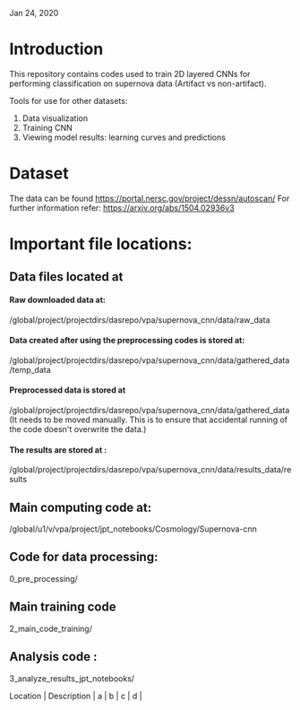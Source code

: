 Jan 24, 2020
# Introduction
This repository contains codes used to train 2D layered CNNs for performing classification on supernova data (Artifact vs non-artifact).

Tools for use for other datasets:
1. Data visualization
2. Training CNN
3. Viewing model results: learning curves and predictions

# Dataset
The data can be found https://portal.nersc.gov/project/dessn/autoscan/
For further information refer: https://arxiv.org/abs/1504.02936v3


# Important file locations:
## Data files located at 
#### Raw downloaded data at: 
/global/project/projectdirs/dasrepo/vpa/supernova_cnn/data/raw_data
#### Data created after using the preprocessing codes is stored at:
/global/project/projectdirs/dasrepo/vpa/supernova_cnn/data/gathered_data/temp_data
#### Preprocessed data is stored at
/global/project/projectdirs/dasrepo/vpa/supernova_cnn/data/gathered_data
(It needs to be moved manually. This is to ensure that accidental running of the code doesn't overwrite the data.)
#### The results are stored at : 
/global/project/projectdirs/dasrepo/vpa/supernova_cnn/data/results_data/results

## Main computing code at: 
/global/u1/v/vpa/project/jpt_notebooks/Cosmology/Supernova-cnn

## Code for data processing: 
0_pre_processing/

## Main training code
2_main_code_training/
## Analysis code : 
3_analyze_results_jpt_notebooks/


Location | Description |
a | b |
c | d |




